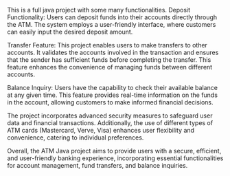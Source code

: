 This is a full java project with some many functionalities.
Deposit Functionality:
Users can deposit funds into their accounts directly through the ATM. The system employs a user-friendly interface, where customers can easily input the desired deposit amount.

Transfer Feature:
This project enables users to make transfers to other accounts. It validates the accounts involved in the transaction and ensures that the sender has sufficient funds before completing the transfer. This feature enhances the convenience of managing funds between different accounts.

Balance Inquiry:
Users have the capability to check their available balance at any given time. This feature provides real-time information on the funds in the account, allowing customers to make informed financial decisions.

The project incorporates advanced security measures to safeguard user data and financial transactions. Additionally, the use of different types of ATM cards (Mastercard, Verve, Visa) enhances user flexibility and convenience, catering to individual preferences.

Overall, the ATM Java project aims to provide users with a secure, efficient, and user-friendly banking experience, incorporating essential functionalities for account management, fund transfers, and balance inquiries.






